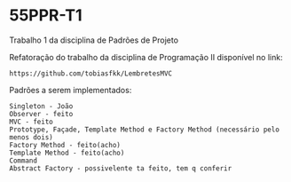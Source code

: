 # 55PPR-T1
Trabalho 1 da disciplina de Padrões de Projeto

Refatoração do trabalho da disciplina de Programação II disponível no link:  

    https://github.com/tobiasfkk/LembretesMVC

Padrões a serem implementados:

    Singleton - João
    Observer - feito
    MVC - feito
    Prototype, Façade, Template Method e Factory Method (necessário pelo menos dois)
    Factory Method - feito(acho)
    Template Method - feito(acho)
    Command
    Abstract Factory - possivelente ta feito, tem q conferir
